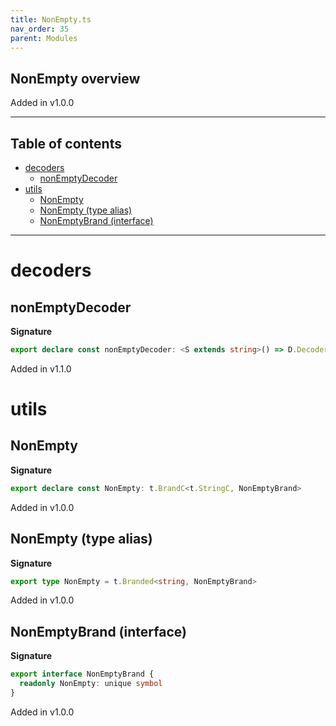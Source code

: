 ```yaml
---
title: NonEmpty.ts
nav_order: 35
parent: Modules
---
```


## NonEmpty overview

Added in v1.0.0

---

<h2 class="text-delta">Table of contents</h2>

- [decoders](#decoders)
  - [nonEmptyDecoder](#nonemptydecoder)
- [utils](#utils)
  - [NonEmpty](#nonempty)
  - [NonEmpty (type alias)](#nonempty-type-alias)
  - [NonEmptyBrand (interface)](#nonemptybrand-interface)

---

# decoders

## nonEmptyDecoder

**Signature**

```ts
export declare const nonEmptyDecoder: <S extends string>() => D.Decoder<S, t.Branded<S, NonEmptyBrand>>
```

Added in v1.1.0

# utils

## NonEmpty

**Signature**

```ts
export declare const NonEmpty: t.BrandC<t.StringC, NonEmptyBrand>
```

Added in v1.0.0

## NonEmpty (type alias)

**Signature**

```ts
export type NonEmpty = t.Branded<string, NonEmptyBrand>
```

Added in v1.0.0

## NonEmptyBrand (interface)

**Signature**

```ts
export interface NonEmptyBrand {
  readonly NonEmpty: unique symbol
}
```

Added in v1.0.0
